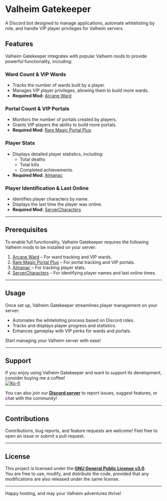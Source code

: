 # Valheim Gatekeeper
A Discord bot designed to manage applications, automate whitelisting by role, and handle VIP player privileges for Valheim servers.

## Features
Valheim Gatekeeper integrates with popular Valheim mods to provide powerful functionality, including:

### **Ward Count & VIP Wards**
- Tracks the number of wards built by a player.
- Manages VIP player privileges, allowing them to build more wards.
- **Required Mod:** [Arcane Ward](https://thunderstore.io/c/valheim/p/KGvalheim/Arcane_Ward/)

### **Portal Count & VIP Portals**
- Monitors the number of portals created by players.
- Grants VIP players the ability to build more portals.
- **Required Mod:** [Rare Magic Portal Plus](https://thunderstore.io/c/valheim/p/WackyMole/RareMagicPortalPlus/)

### **Player Stats**
- Displays detailed player statistics, including:
  - Total deaths
  - Total kills
  - Completed achievements.
- **Required Mod:** [Almanac](https://thunderstore.io/c/valheim/p/RustyMods/Almanac/)

### **Player Identification & Last Online**
- Identifies player characters by name.
- Displays the last time the player was online.
- **Required Mod:** [ServerCharacters](https://thunderstore.io/c/valheim/p/Smoothbrain/ServerCharacters/)

---

## Prerequisites
To enable full functionality, Valheim Gatekeeper requires the following Valheim mods to be installed on your server:
1. [Arcane Ward](https://thunderstore.io/c/valheim/p/KGvalheim/Arcane_Ward/) – For ward tracking and VIP wards.
2. [Rare Magic Portal Plus](https://thunderstore.io/c/valheim/p/WackyMole/RareMagicPortalPlus/) – For portal tracking and VIP portals.
3. [Almanac](https://thunderstore.io/c/valheim/p/RustyMods/Almanac/) – For tracking player stats.
4. [ServerCharacters](https://thunderstore.io/c/valheim/p/Smoothbrain/ServerCharacters/) – For identifying player names and last online times.

---

## Usage
Once set up, Valheim Gatekeeper streamlines player management on your server:
- Automates the whitelisting process based on Discord roles.
- Tracks and displays player progress and statistics.
- Enhances gameplay with VIP perks for wards and portals.

Start managing your Valheim server with ease!

---

## Support
If you enjoy using Valheim Gatekeeper and want to support its development, consider buying me a coffee!  
[![Ko-fi](https://img.shields.io/badge/Ko--fi-Support%20Me-FF5E5B?logo=ko-fi&style=flat-square)](https://ko-fi.com/reloaded)  

You can also join our **[Discord server](https://discord.gg/6R7xxJeqtC)** to report issues, suggest features, or chat with the community!

---

## Contributions
Contributions, bug reports, and feature requests are welcome! Feel free to open an issue or submit a pull request.

---

## License
This project is licensed under the **[GNU General Public License v3.0](https://www.gnu.org/licenses/gpl-3.0.en.html)**.  
You are free to use, modify, and distribute the code, provided that any modifications are also released under the same license.

---

Happy hosting, and may your Valheim adventures thrive!

